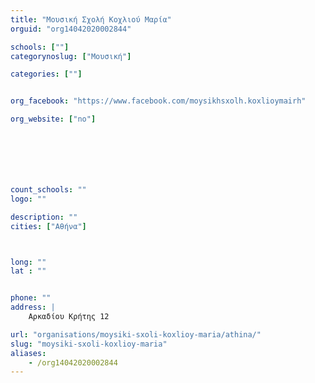 ```yaml
---
title: "Μουσική Σχολή Κοχλιού Μαρία"
orguid: "org14042020002844"

schools: [""]
categorynoslug: ["Μουσική"]

categories: [""]


org_facebook: "https://www.facebook.com/moysikhsxolh.koxlioymairh"

org_website: ["no"]







count_schools: ""
logo: ""

description: ""
cities: ["Αθήνα"]



long: ""
lat : ""


phone: ""
address: |
    Αρκαδίου Κρήτης 12

url: "organisations/moysiki-sxoli-koxlioy-maria/athina/"
slug: "moysiki-sxoli-koxlioy-maria"
aliases:
    - /org14042020002844
---
```



